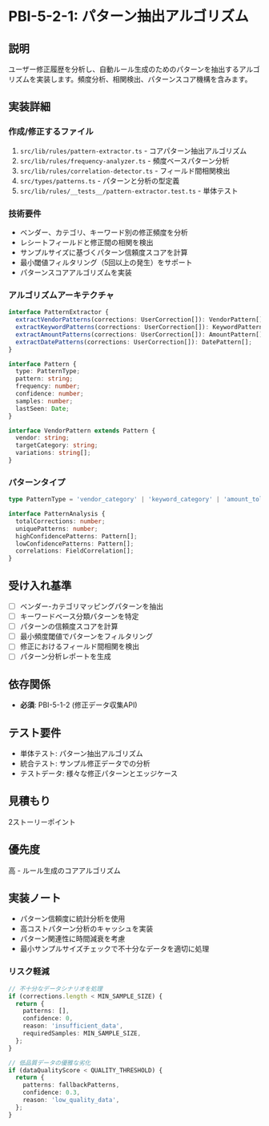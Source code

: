 # PBI-5-2-1: パターン抽出アルゴリズム

## 説明

ユーザー修正履歴を分析し、自動ルール生成のためのパターンを抽出するアルゴリズムを実装します。頻度分析、相関検出、パターンスコア機構を含みます。

## 実装詳細

### 作成/修正するファイル

1. `src/lib/rules/pattern-extractor.ts` - コアパターン抽出アルゴリズム
2. `src/lib/rules/frequency-analyzer.ts` - 頻度ベースパターン分析
3. `src/lib/rules/correlation-detector.ts` - フィールド間相関検出
4. `src/types/patterns.ts` - パターンと分析の型定義
5. `src/lib/rules/__tests__/pattern-extractor.test.ts` - 単体テスト

### 技術要件

- ベンダー、カテゴリ、キーワード別の修正頻度を分析
- レシートフィールドと修正間の相関を検出
- サンプルサイズに基づくパターン信頼度スコアを計算
- 最小閾値フィルタリング（5回以上の発生）をサポート
- パターンスコアアルゴリズムを実装

### アルゴリズムアーキテクチャ

```typescript
interface PatternExtractor {
  extractVendorPatterns(corrections: UserCorrection[]): VendorPattern[];
  extractKeywordPatterns(corrections: UserCorrection[]): KeywordPattern[];
  extractAmountPatterns(corrections: UserCorrection[]): AmountPattern[];
  extractDatePatterns(corrections: UserCorrection[]): DatePattern[];
}

interface Pattern {
  type: PatternType;
  pattern: string;
  frequency: number;
  confidence: number;
  samples: number;
  lastSeen: Date;
}

interface VendorPattern extends Pattern {
  vendor: string;
  targetCategory: string;
  variations: string[];
}
```

### パターンタイプ

```typescript
type PatternType = 'vendor_category' | 'keyword_category' | 'amount_tolerance' | 'date_adjustment';

interface PatternAnalysis {
  totalCorrections: number;
  uniquePatterns: number;
  highConfidencePatterns: Pattern[];
  lowConfidencePatterns: Pattern[];
  correlations: FieldCorrelation[];
}
```

## 受け入れ基準

- [ ] ベンダー-カテゴリマッピングパターンを抽出
- [ ] キーワードベース分類パターンを特定
- [ ] パターンの信頼度スコアを計算
- [ ] 最小頻度閾値でパターンをフィルタリング
- [ ] 修正におけるフィールド間相関を検出
- [ ] パターン分析レポートを生成

## 依存関係

- **必須**: PBI-5-1-2 (修正データ収集API)

## テスト要件

- 単体テスト: パターン抽出アルゴリズム
- 統合テスト: サンプル修正データでの分析
- テストデータ: 様々な修正パターンとエッジケース

## 見積もり

2ストーリーポイント

## 優先度

高 - ルール生成のコアアルゴリズム

## 実装ノート

- パターン信頼度に統計分析を使用
- 高コストパターン分析のキャッシュを実装
- パターン関連性に時間減衰を考慮
- 最小サンプルサイズチェックで不十分なデータを適切に処理

### リスク軽減

```typescript
// 不十分なデータシナリオを処理
if (corrections.length < MIN_SAMPLE_SIZE) {
  return {
    patterns: [],
    confidence: 0,
    reason: 'insufficient_data',
    requiredSamples: MIN_SAMPLE_SIZE,
  };
}

// 低品質データの優雅な劣化
if (dataQualityScore < QUALITY_THRESHOLD) {
  return {
    patterns: fallbackPatterns,
    confidence: 0.3,
    reason: 'low_quality_data',
  };
}
```
